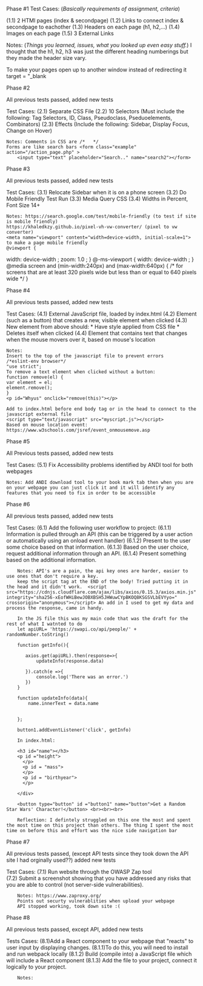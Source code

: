 Phase #1
  Test Cases: (*Basically requirements of assignment, criteria*)
  
  (1.1) 2 HTMl pages (index & secondpage)
  (1.2) Links to connect index & secondpage to eachother
  (1.3) Headers on each page (h1, h2,...)
  (1.4) Images on each page
  (1.5) 3 External Links
  
  Notes: (*Things you learned, issues, what you looked up even easy stuff.*)
    I thought that the h1, h2, h3 was just the different heading numberings but they made the header size vary. 
    
To make your pages open up to another window instead of redirecting it target = "_blank 


Phase #2
 
 All previous tests passed, added new tests

Test Cases:
    (2.1) Separate CSS File
    (2.2) 10 Selectors (Must include the following: Tag Selectors, ID, Class, Pseudoclass, Pseduoelements, Combinators)
    (2.3) Effects (Include the following: Sidebar, Display Focus, Change on Hover)
    
    Notes: Comments in CSS are /*   */
    Forms are like search bars <form class="example" action="/action_page.php" >
        <input type="text" placeholder="Search.." name="search2"></form>


Phase #3

All previous tests passed, added new tests

Test Cases:
    (3.1) Relocate Sidebar when it is on a phone screen
    (3.2) Do Mobile Friendly Test Run
    (3.3) Media Query CSS
    (3.4) Widths in Percent, Font Size 14+
    
    Notes: https://search.google.com/test/mobile-friendly (to test if site is mobile friendly)
    https://khaledkzy.github.io/pixel-vh-vw-converter/ (pixel to vw converter)
    <meta name="viewport" content="width=device-width, initial-scale=1"> to make a page mobile friendly
    @viewport {
  width: device-width ;
  zoom: 1.0 ;
}
@-ms-viewport {
  width: device-width ;
}
@media screen and (min-width:240px) and (max-width:640px) {
  /* for screens that are at least 320 pixels wide but less than or equal to 640 pixels wide */
}

Phase #4

All previous tests passed, added new tests

Test Cases:
    (4.1) External JavaScript file, loaded by index.html
    (4.2) Element (such as a button) that creates a new, visible element when clicked
    (4.3) New element from above should:
            * Have style applied from CSS file
            * Deletes itself when clicked 
    (4.4) Element that contains text that changes when the mouse movers over it, based on mouse's location
    
    Notes:
    Insert to the top of the javascript file to prevent errors 
    /*eslint-env browser*/
    "use strict";
    To remove a text element when clicked without a button:
    function remove(el) {
    var element = el;
    element.remove();
    }
    <p id="Whyus" onclick="remove(this)"></p>
    
    Add to index.html before end body tag or in the head to connect to the javascript external file
    <script type="text/javascript" src="myscript.js"></script>
    Based on mouse location event: https://www.w3schools.com/jsref/event_onmousemove.asp

Phase #5

All Previous tests passed, added new tests

Test Cases:
    (5.1) Fix Accessibility problems identified by ANDI tool for both webpages
    
    Notes: Add ANDI download tool to your book mark tab then when you are on your webpage you can just click it and it will identify any features that you need to fix in order to be accessible
    
    
Phase #6

All previous tests passed, added new tests

Test Cases:
    (6.1) Add the following user workflow to project:
        (6.1.1) Information is pulled through an API (this can be triggered by a user action or automatically using an onload event handler)
        (6.1.2) Present to the user some choice based on that information.
        (6.1.3) Based on the user choice, request additional information through an API.
        (6.1.4) Present something based on the additional information.
        
        Notes: API's are a pain, the api key ones are harder, easier to use ones that don't require a key.
        keep the script tag at the END of the body! Tried putting it in the head and it didn't work.  <script src="https://cdnjs.cloudflare.com/ajax/libs/axios/0.15.3/axios.min.js" integrity="sha256-xEofWHiBewJOBXBSH5JHWuwCYpBKOQ8KSGSVLbEVYyo=" crossorigin="anonymous"></script> An add in I used to get my data and process the response, came in handy. 
        
        In the JS file this was my main code that was the draft for the rest of what I watnted to do 
        let apiURL= 'https://swapi.co/api/people/' + randomNumber.toString()

        function getInfo(){

           axios.get(apiURL).then(response=>{
               updateInfo(response.data)

           }).catch(e =>{
               console.log('There was an error.')
           })
        }

        function updateInfo(data){
            name.innerText = data.name


        };
        
        button1.addEventListener('click', getInfo)
        
        In index.html:
        
        <h3 id="name"></h3>
        <p id ="height">
          </p>
          <p id = "mass">
          </p>
          <p id = "birthyear">
          </p>
        
        </div>
        
        <button type="button" id ="button1" name="button">Get a Random Star Wars' Character!</button> <br><br><br>
        
        Reflection: I defintely struggled on this one the most and spent the most time on this project than others. The thing I spent the most time on before this and effort was the nice side navigation bar 
        
Phase #7

All previous tests passed, (except API tests since they took down the API site I had orginally used??) added new tests

Test Cases: 
        (7.1) Run  website through the OWASP Zap tool  
        (7.2) Submit a screenshot showing that you have addressed any risks that you are able to control (not server-side vulnerabilities).
        
        Notes: https://www.zaproxy.org/
        Points out securty vulnerablities when upload your webpage
        API stopped working, took down site :(
        
Phase #8

All previous tests passed, except API, added new tests

Tests Cases:
        (8.1)Add a React component to your webpage that "reacts" to user input by displaying changes.
            (8.1.1)To do this, you will need to install and run webpack locally
            (8.1.2) Build (compile into) a JavaScript file which will include a React component
            (8.1.3) Add the file to your project, connect it logically to your project.

        Notes: 